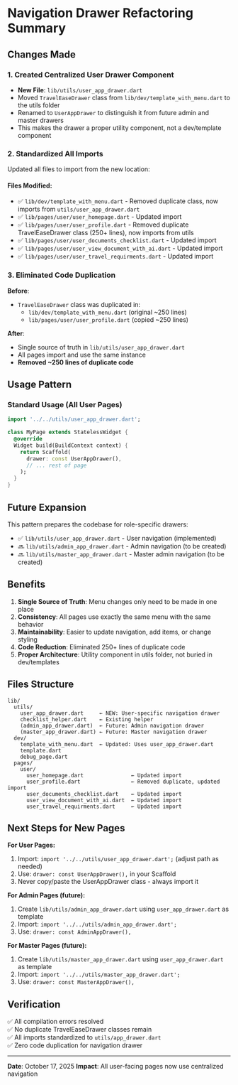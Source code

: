 # Navigation Drawer Refactoring Summary

## Changes Made

### 1. **Created Centralized User Drawer Component**
- **New File**: `lib/utils/user_app_drawer.dart`
- Moved `TravelEaseDrawer` class from `lib/dev/template_with_menu.dart` to the utils folder
- Renamed to `UserAppDrawer` to distinguish it from future admin and master drawers
- This makes the drawer a proper utility component, not a dev/template component

### 2. **Standardized All Imports**
Updated all files to import from the new location:

#### Files Modified:
- ✅ `lib/dev/template_with_menu.dart` - Removed duplicate class, now imports from `utils/user_app_drawer.dart`
- ✅ `lib/pages/user/user_homepage.dart` - Updated import
- ✅ `lib/pages/user/user_profile.dart` - Removed duplicate TravelEaseDrawer class (250+ lines), now imports from utils
- ✅ `lib/pages/user/user_documents_checklist.dart` - Updated import
- ✅ `lib/pages/user/user_view_document_with_ai.dart` - Updated import
- ✅ `lib/pages/user/user_travel_requirments.dart` - Updated import

### 3. **Eliminated Code Duplication**
**Before**: 
- `TravelEaseDrawer` class was duplicated in:
  - `lib/dev/template_with_menu.dart` (original ~250 lines)
  - `lib/pages/user/user_profile.dart` (copied ~250 lines)
  
**After**:
- Single source of truth in `lib/utils/user_app_drawer.dart`
- All pages import and use the same instance
- **Removed ~250 lines of duplicate code**

## Usage Pattern

### Standard Usage (All User Pages)
```dart
import '../../utils/user_app_drawer.dart';

class MyPage extends StatelessWidget {
  @override
  Widget build(BuildContext context) {
    return Scaffold(
      drawer: const UserAppDrawer(),
      // ... rest of page
    );
  }
}
```

## Future Expansion

This pattern prepares the codebase for role-specific drawers:
- ✅ `lib/utils/user_app_drawer.dart` - User navigation (implemented)
- 🔜 `lib/utils/admin_app_drawer.dart` - Admin navigation (to be created)
- 🔜 `lib/utils/master_app_drawer.dart` - Master admin navigation (to be created)

## Benefits

1. **Single Source of Truth**: Menu changes only need to be made in one place
2. **Consistency**: All pages use exactly the same menu with the same behavior
3. **Maintainability**: Easier to update navigation, add items, or change styling
4. **Code Reduction**: Eliminated 250+ lines of duplicate code
5. **Proper Architecture**: Utility component in utils folder, not buried in dev/templates

## Files Structure

```
lib/
  utils/
    user_app_drawer.dart     ← NEW: User-specific navigation drawer
    checklist_helper.dart    ← Existing helper
    (admin_app_drawer.dart)  ← Future: Admin navigation drawer
    (master_app_drawer.dart) ← Future: Master navigation drawer
  dev/
    template_with_menu.dart  ← Updated: Uses user_app_drawer.dart
    template.dart
    debug_page.dart
  pages/
    user/
      user_homepage.dart               ← Updated import
      user_profile.dart                ← Removed duplicate, updated import
      user_documents_checklist.dart    ← Updated import
      user_view_document_with_ai.dart  ← Updated import
      user_travel_requirments.dart     ← Updated import
```

## Next Steps for New Pages

**For User Pages:**
1. Import: `import '../../utils/user_app_drawer.dart';` (adjust path as needed)
2. Use: `drawer: const UserAppDrawer(),` in your Scaffold
3. Never copy/paste the UserAppDrawer class - always import it

**For Admin Pages (future):**
1. Create `lib/utils/admin_app_drawer.dart` using `user_app_drawer.dart` as template
2. Import: `import '../../utils/admin_app_drawer.dart';`
3. Use: `drawer: const AdminAppDrawer(),`

**For Master Pages (future):**
1. Create `lib/utils/master_app_drawer.dart` using `user_app_drawer.dart` as template
2. Import: `import '../../utils/master_app_drawer.dart';`
3. Use: `drawer: const MasterAppDrawer(),`

## Verification

✅ All compilation errors resolved  
✅ No duplicate TravelEaseDrawer classes remain  
✅ All imports standardized to `utils/app_drawer.dart`  
✅ Zero code duplication for navigation drawer  

---

**Date**: October 17, 2025
**Impact**: All user-facing pages now use centralized navigation
